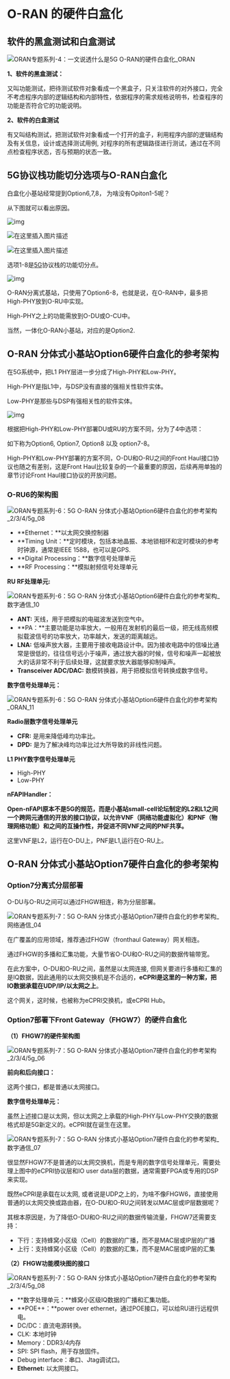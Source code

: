 # O-RAN 的硬件白盒化

## 软件的黑盒测试和白盒测试

![ORAN专题系列-4：一文说透什么是5G O-RAN的硬件白盒化_ORAN](images/s-test.png)

**1、软件的黑盒测试：**

又叫功能测试，把待测试软件对象看成一个黑盒子，只关注软件的对外接口，完全不考虑程序内部的逻辑结构和内部特性，依据程序的需求规格说明书，检查程序的功能是否符合它的功能说明。

 **2、软件的白盒测试**

有又叫结构测试，把测试软件对象看成一个打开的盒子，利用程序内部的逻辑结构及有关信息，设计或选择测试用例, 对程序的所有逻辑路径进行测试，通过在不同点检查程序状态，否与预期的状态一致。

## 5G协议栈功能切分选项与O-RAN白盒化

白盒化小基站经常提到Option6,7,8， 为啥没有Opiton1-5呢？

从下图就可以看出原因。

![img](images/o-ran-write-box-01.png)

![在这里插入图片描述](images/option7-8-0.png)

![在这里插入图片描述](images/option7-8.png)

选项1-8是[5G](https://so.csdn.net/so/search?q=5G&spm=1001.2101.3001.7020)协议栈的功能切分点。

![img](images/o-ran-write-box.png)

O-RAN分离式基站，只使用了Option6-8，也就是说，在O-RAN中，最多把High-PHY放到O-RU中实现。

High-PHY之上的功能需放到O-DU或O-CU中。

当然，一体化O-RAN小基站，对应的是Option2.

## O-RAN 分体式小基站Option6硬件白盒化的参考架构

在5G系统中，把L1 PHY层进一步分成了High-PHY和Low-PHY。

High-PHY是指L1中，与DSP没有直接的强相关性软件实体。

Low-PHY是那些与DSP有强相关性的软件实体。

![img](images/o-ran-write-box.png)

根据把High-PHY和Low-PHY部署DU或RU的方案不同，分为了4中选项：

如下称为Option6,  Option7,  Option8 以及 option7-8。

High-PHY和Low-PHY部署的方案不同，O-DU和O-RU之间的Front Haul接口协议也随之有差别，这是Front Haul比较复杂的一个最重要的原因，后续再用单独的章节讨论Front Haul接口协议的开放问题。

### O-RU6的架构图

![ORAN专题系列-6：5G O-RAN 分体式小基站Option6硬件白盒化的参考架构_2/3/4/5g_08](images/o-ru6.png)

- **Ethernet：**以太网交换控制器
- **Timing Unit：**定时模块，包括本地晶振、本地锁相环和定时模块的参考时钟源，通常是IEEE 1588，也可以是GPS.
- **Digital Processing：**数字信号处理单元
- **RF Processing：**模拟射频信号处理单元

**RU RF处理单元:**

![ORAN专题系列-6：5G O-RAN 分体式小基站Option6硬件白盒化的参考架构_数字通信_10](images/o-ru6-01.png)

- **ANT:** 天线，用于把模拟的电磁波发送到空气中。
- **PA：**主要功能是功率放大，一般用在发射机的最后一级，把无线高频模拟载波信号的功率放大，功率越大，发送的距离越远。
- **LNA:** 低噪声放大器，主要用于接收电路设计中。因为接收电路中的信噪比通常是很低的，往往信号远小于噪声，通过放大器的时候，信号和噪声一起被放大的话非常不利于后续处理，这就要求放大器能够抑制噪声。
- **Transceiver ADC/DAC:** 数模转换器，用于把模拟信号转换成数字信号。

**数字信号处理单元：**

![ORAN专题系列-6：5G O-RAN 分体式小基站Option6硬件白盒化的参考架构_ORAN_11](images/o-ru6-02.png)

**Radio层数字信号处理单元**

- **CFR:** 是用来降低峰均功率比。
- **DPD:** 是为了解决峰均功率比过大所导致的非线性问题。

**L1 PHY数字信号处理单元**

- High-PHY
- Low-PHY

**nFAPIHandler：**

**Open-nFAPI原本不是5G的规范，而是小基站small-cell论坛制定的L2和L1之间一个跨网元通信的开放的接口协议，以允许VNF（网络功能虚拟化）和PNF（物理网络功能）和之间的互操作性，并促进不同VNF之间的PNF共享。**

这里VNF是L2，运行在O-DU上，PNF是L1,运行在O-RU上。

## O-RAN 分体式小基站Option7硬件白盒化的参考架构

### Option7分离式分层部署

O-DU与O-RU之间可以通过FHGW相连，称为分层部署。

![ORAN专题系列-7：5G O-RAN 分体式小基站Option7硬件白盒化的参考架构_网络通信_04](images/o-ru7-01.png)

在广覆盖的应用领域，推荐通过FHGW（fronthaul Gateway）网关相连。

通过FHGW的多播和汇集功能，大量节省O-DU和O-RU之间的数据传输带宽。

在此方案中，O-DU和O-RU之间，虽然是以太网连接, 但网关要进行多播和汇集的是IQ数据，因此通用的以太网交换机是不合适的，**eCPRI是这里的一种方案，把IO数据承载在UDP/IP/以太网之上**。

这个网关，这时候，也被称为eCPRI交换机，或eCPRI Hub。

### Option7部署下Front Gateway（FHGW7）的硬件白盒化

**（1）FHGW7的硬件架构图**

![ORAN专题系列-7：5G O-RAN 分体式小基站Option7硬件白盒化的参考架构_2/3/4/5g_06](images/o-ru7-02.png)

**前向和后向接口：**

这两个接口，都是普通以太网接口。

**数字信号处理单元：**

虽然上述接口是以太网，但以太网之上承载的High-PHY与Low-PHY交换的数据格式却是5G新定义的。eCPRI就在诞生在这里。

![ORAN专题系列-7：5G O-RAN 分体式小基站Option7硬件白盒化的参考架构_数字通信_07](images/o-ru7-03.png)

很显然FHGW7不是普通的以太网交换机，而是专用的数字信号处理单元，需要处理上图中的eCPRI协议层和IO user data层的数据，通常需要FPGA或专用的DSP来实现。

既然eCPRI是承载在以太网, 或者说是UDP之上的，为啥不像FHGW6，直接使用普通的以太网交换或路由器，在O-DU和O-RU之间转发以MAC层或IP层数据呢？

其根本原因是，为了降低O-DU和O-RU之间的数据传输流量，FHGW7还需要支持：

- 下行：支持蜂窝小区级（Cell）的数据的广播，而不是MAC层或IP层的广播
- 上行：支持蜂窝小区级（Cell）的数据的汇集，而不是MAC层或IP层的汇集

**（2）FHGW功能模块图的接口**

![ORAN专题系列-7：5G O-RAN 分体式小基站Option7硬件白盒化的参考架构_2/3/4/5g_08](images/o-ru7-04.png)

- **数字处理单元：**蜂窝小区级IQ数据的广播和汇集功能。
- **POE++：**power over ethernet，通过POE接口，可以给RU进行远程供电。
- DC/DC：直流电源转换。
- CLK: 本地时钟
- Memory：DDR3/4内存
- SPI: SPI flash，用于存放固件。
- Debug interface：串口、Jtag调试口。
- **Ethernet:** 以太网接口。

